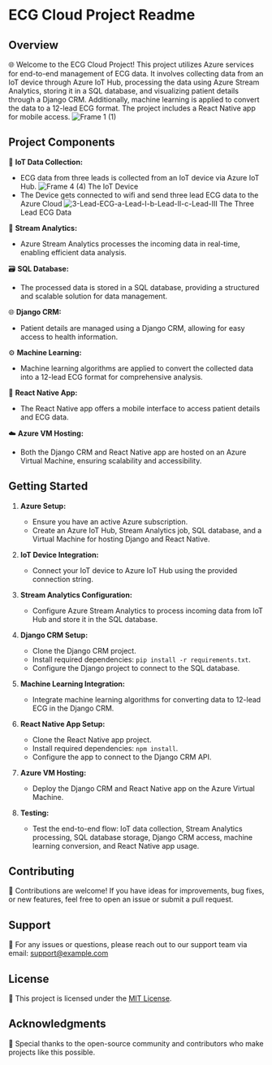 # ECG Cloud Project Readme

## Overview

🌐 Welcome to the ECG Cloud Project! This project utilizes Azure services for end-to-end management of ECG data. It involves collecting data from an IoT device through Azure IoT Hub, processing the data using Azure Stream Analytics, storing it in a SQL database, and visualizing patient details through a Django CRM. Additionally, machine learning is applied to convert the data to a 12-lead ECG format. The project includes a React Native app for mobile access.
![Frame 1 (1)](https://github.com/dhritiman-dasgupta/ECG-ANALYSIS/assets/84367714/c89f0c00-556c-4abd-9894-76676cf86900)

## Project Components

🔧 **IoT Data Collection:**
   - ECG data from three leads is collected from an IoT device via Azure IoT Hub.
   ![Frame 4 (4)](https://github.com/dhritiman-dasgupta/ECG-ANALYSIS/assets/84367714/643d09c8-ee3c-493c-8022-78cde130505c)
   The IoT Device
   - The Device gets connected to wifi and send three lead ECG data to the Azure Cloud
   ![3-Lead-ECG-a-Lead-I-b-Lead-II-c-Lead-III](https://github.com/dhritiman-dasgupta/ECG-ANALYSIS/assets/84367714/df56225f-707e-4615-b042-3da58a262da6)
   The Three Lead ECG Data

🌊 **Stream Analytics:**
   - Azure Stream Analytics processes the incoming data in real-time, enabling efficient data analysis.

🗃️ **SQL Database:**
   - The processed data is stored in a SQL database, providing a structured and scalable solution for data management.

🌐 **Django CRM:**
   - Patient details are managed using a Django CRM, allowing for easy access to health information.

⚙️ **Machine Learning:**
   - Machine learning algorithms are applied to convert the collected data into a 12-lead ECG format for comprehensive analysis.

📱 **React Native App:**
   - The React Native app offers a mobile interface to access patient details and ECG data.

☁️ **Azure VM Hosting:**
   - Both the Django CRM and React Native app are hosted on an Azure Virtual Machine, ensuring scalability and accessibility.
    


## Getting Started

1. **Azure Setup:**
   - Ensure you have an active Azure subscription.
   - Create an Azure IoT Hub, Stream Analytics job, SQL database, and a Virtual Machine for hosting Django and React Native.

2. **IoT Device Integration:**
   - Connect your IoT device to Azure IoT Hub using the provided connection string.

3. **Stream Analytics Configuration:**
   - Configure Azure Stream Analytics to process incoming data from IoT Hub and store it in the SQL database.

4. **Django CRM Setup:**
   - Clone the Django CRM project.
   - Install required dependencies: `pip install -r requirements.txt`.
   - Configure the Django project to connect to the SQL database.

5. **Machine Learning Integration:**
   - Integrate machine learning algorithms for converting data to 12-lead ECG in the Django CRM.

6. **React Native App Setup:**
   - Clone the React Native app project.
   - Install required dependencies: `npm install`.
   - Configure the app to connect to the Django CRM API.

7. **Azure VM Hosting:**
   - Deploy the Django CRM and React Native app on the Azure Virtual Machine.

8. **Testing:**
   - Test the end-to-end flow: IoT data collection, Stream Analytics processing, SQL database storage, Django CRM access, machine learning conversion, and React Native app usage.

## Contributing

🚀 Contributions are welcome! If you have ideas for improvements, bug fixes, or new features, feel free to open an issue or submit a pull request.

## Support

📧 For any issues or questions, please reach out to our support team via email: support@example.com

## License

📄 This project is licensed under the [MIT License](LICENSE.md).

## Acknowledgments

🙏 Special thanks to the open-source community and contributors who make projects like this possible.
